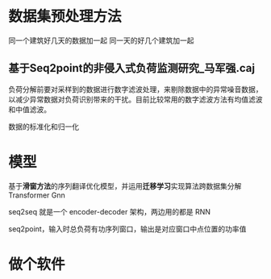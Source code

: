 # 数据集预处理方法
同一个建筑好几天的数据加一起
同一天的好几个建筑加一起

## 基于Seq2point的非侵入式负荷监测研究_马军强.caj
负荷分解前要对采样到的数据进行数字滤波处理，来剔除数据中的异常噪音数据，以减少异常数据对负荷识别带来的干扰。目前比较常用的数字滤波方法有均值滤波和中值滤波。

数据的标准化和归一化

# 模型
基于**滑窗方法**的序列翻译优化模型，并运用**迁移学习**实现算法跨数据集分解
Transformer
Gnn


seq2seq 就是一个 encoder-decoder 架构，两边用的都是 RNN

seq2point，输入时总负荷有功序列窗口，输出是对应窗口中点位置的功率值

# 做个软件
